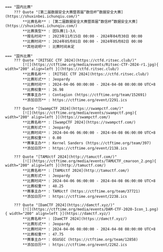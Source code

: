     === "国内比赛"
        ??? Quote "[第二届数据安全大赛暨首届“数信杯”数据安全大赛](https://shuxinbei.ichunqiu.com/)"  
            **比赛名称** : [第二届数据安全大赛暨首届“数信杯”数据安全大赛](https://shuxinbei.ichunqiu.com/)  
            **比赛类型** : 团队赛|1-3人  
            **报名时间** : 2023年11月15日 00:00 - 2024年04月30日 00:00  
            **比赛时间** : 2024年05月01日 00:00 - 2024年05月02日 00:00  
            **其他说明** : 比赛时间未定  
                
    === "国外比赛"
        ??? Quote "[RITSEC CTF 2024](https://ctfd.ritsec.club/)"  
            [![](https://ctftime.org/media/events/Ritsec-CTF-2024-r1.jpg){ width="200" align=left }](https://ctfd.ritsec.club/)  
            **比赛名称** : [RITSEC CTF 2024](https://ctfd.ritsec.club/)  
            **比赛形式** : Jeopardy  
            **比赛时间** : 2024-04-06 00:00:00 - 2024-04-08 00:00:00 UTC+8  
            **比赛权重** : 26.98  
            **赛事主办** : Contagion (https://ctftime.org/team/152691)  
            **添加日历** : https://ctftime.org/event/2291.ics  
            
        ??? Quote "[SwampCTF 2024](https://swampctf.com/)"  
            [![](https://ctftime.org/media/events/swampctf.png){ width="200" align=left }](https://swampctf.com/)  
            **比赛名称** : [SwampCTF 2024](https://swampctf.com/)  
            **比赛形式** : Jeopardy  
            **比赛时间** : 2024-04-06 06:00:00 - 2024-04-08 06:00:00 UTC+8  
            **比赛权重** : 0.00  
            **赛事主办** : Kernel Sanders (https://ctftime.org/team/397)  
            **添加日历** : https://ctftime.org/event/2138.ics  
            
        ??? Quote "[TAMUctf 2024](http://tamuctf.com/)"  
            [![](https://ctftime.org/media/events/TAMUCTF_cmaroon_2.png){ width="200" align=left }](http://tamuctf.com/)  
            **比赛名称** : [TAMUctf 2024](http://tamuctf.com/)  
            **比赛形式** : Jeopardy  
            **比赛时间** : 2024-04-06 06:00:00 - 2024-04-08 06:00:00 UTC+8  
            **比赛权重** : 48.25  
            **赛事主办** : TAMUctf (https://ctftime.org/team/37721)  
            **添加日历** : https://ctftime.org/event/2238.ics  
            
        ??? Quote "[DamCTF 2024](https://damctf.xyz/)"  
            [![](https://ctftime.org/media/events/DAM-CTF-2020-Icon_1.png){ width="200" align=left }](https://damctf.xyz/)  
            **比赛名称** : [DamCTF 2024](https://damctf.xyz/)  
            **比赛形式** : Jeopardy  
            **比赛时间** : 2024-04-06 08:00:00 - 2024-04-08 08:00:00 UTC+8  
            **比赛权重** : 47.75  
            **赛事主办** : OSUSEC (https://ctftime.org/team/12858)  
            **添加日历** : https://ctftime.org/event/2262.ics  
            